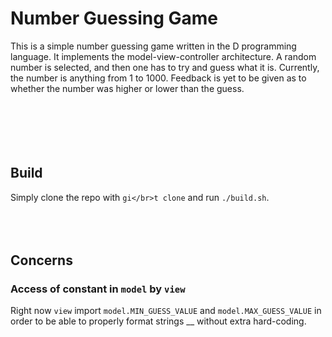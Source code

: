 # Number Guessing Game

This is a simple number guessing game written in the D programming language. It implements the model-view-controller architecture.
A random number is selected, and then one has to try and guess what it is. Currently, the number is anything from 1 to 1000.
Feedback is yet to be given as to whether the number was higher or lower than the guess.
</br></br></br></br></br></br>



## Build
Simply clone the repo with `gi</br>t clone` and run `./build.sh`.
</br></br></br></br>


## Concerns

### Access of constant in `model` by `view`
Right now `view` import `model.MIN_GUESS_VALUE` and `model.MAX_GUESS_VALUE` in order to be able to properly format strings __ without extra hard-coding.
</br></br>
